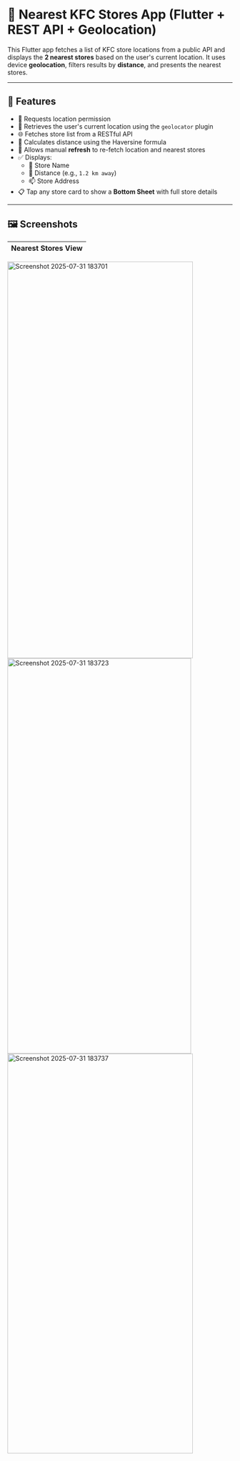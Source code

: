 # 📍 Nearest KFC Stores App (Flutter + REST API + Geolocation)

This Flutter app fetches a list of KFC store locations from a public API and displays the **2 nearest stores** based on the user's current location. It uses device **geolocation**, filters results by **distance**, and presents the nearest stores.

---

## 🎯 Features

- 🔐 Requests location permission
- 📍 Retrieves the user's current location using the `geolocator` plugin
- 🌐 Fetches store list from a RESTful API
- 📏 Calculates distance using the Haversine formula
- 🔄 Allows manual **refresh** to re-fetch location and nearest stores
- ✅ Displays:
  - 🏪 Store Name  
  - 📍 Distance (e.g., `1.2 km away`)  
  - 📫 Store Address  
- 📋 Tap any store card to show a **Bottom Sheet** with full store details

---

## 🖼️ Screenshots

| Nearest Stores View |
|---------------------|

<img width="415" height="888" alt="Screenshot 2025-07-31 183701" src="https://github.com/user-attachments/assets/1e8af645-5d73-4088-be24-e1438cdb62c0" />

<img width="411" height="885" alt="Screenshot 2025-07-31 183723" src="https://github.com/user-attachments/assets/44afdf6b-194d-4a37-9e69-9b94028085bb" />

<img width="415" height="895" alt="Screenshot 2025-07-31 183737" src="https://github.com/user-attachments/assets/99f5490b-a77e-4bcf-98e6-d15a1b75f527" />





